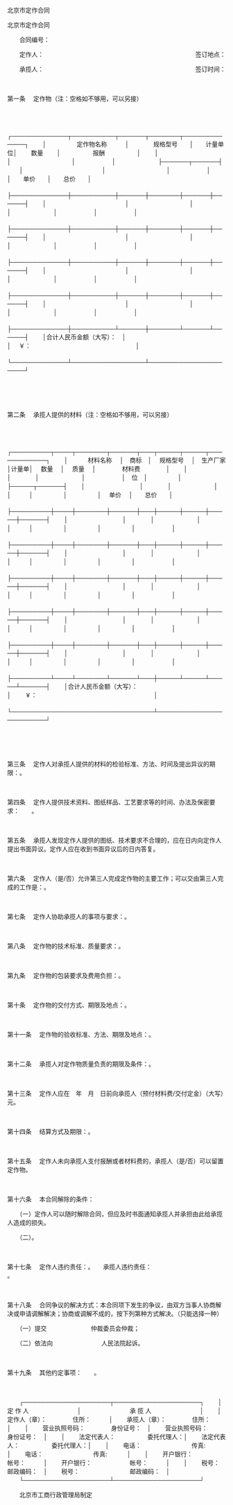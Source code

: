 



北京市定作合同



 北京市定作合同　　

　　合同编号：　　

　　定作人：　　　　　　　　　　　　　　　　　　　　　　　　　签订地点：　　

　　承揽人：　　　　　　　　　　　　　　　　　　　　　　　　　签订时间：

　　

第一条
　定作物（注：空格如不够用，可以另接）

　　


　　┌─────────────┬──────────┬──────┬───────┬─────────────┐
　　│　　　　　定作物名称　　　│　　　　规格型号　　│　　计量单位│　　 数量　　 │　　　　　 报酬　　　　　 │
　　│　　　　　　　　　　　　　│　　　　　　　　　　│　　　　　　│　　　　　　　├──────┬──────┤
　　│　　　　　　　　　　　　　│　　　　　　　　　　│　　　　　　│　　　　　　　│　　单价　　│　　总价　　│
　　├─────────────┼──────────┼──────┼───────┼──────┼──────┤
　　│　　　　　　　　　　　　　│　　　　　　　　　　│　　　　　　│　　　　　　　│　　　　　　│　　　　　　│
　　├─────────────┼──────────┼──────┼───────┼──────┼──────┤
　　│　　　　　　　　　　　　　│　　　　　　　　　　│　　　　　　│　　　　　　　│　　　　　　│　　　　　　│
　　├─────────────┼──────────┼──────┼───────┼──────┼──────┤
　　│　　　　　　　　　　　　　│　　　　　　　　　　│　　　　　　│　　　　　　　│　　　　　　│　　　　　　│
　　├─────────────┼──────────┼──────┼───────┼──────┼──────┤
　　│　　　　　　　　　　　　　│　　　　　　　　　　│　　　　　　│　　　　　　　│　　　　　　│　　　　　　│
　　├─────────────┼──────────┴──────┼───────┴──────┴──────┤
　　│合计人民币金额（大写）：　│　　　　　　　　　　　　　　　　　│　 ￥：　　　　　　　　　　　　　　　　　 │
　　└─────────────┴─────────────────┴─────────────────────┘
　　


　　

　　

第二条
　承揽人提供的材料（注：空格如不够用，可以另接）

　　


　　┌─────────┬────┬───────┬──────┬───┬─────┬─────┬────────────┐
　　│　　　 材料名称　 │　商标　│　 规格型号　 │　生产厂家　│计量单│　 数量　 │　 质量　 │　　　　 材料费　　　　 │
　　│　　　　　　　　　│　　　　│　　　　　　　│　　　　　　│　位　│　　　　　│　　　　　├─────┬──────┤
　　│　　　　　　　　　│　　　　│　　　　　　　│　　　　　　│　　　│　　　　　│　　　　　│　 单价　 │　　总价　　│
　　├─────────┼────┼───────┼──────┼───┼─────┼─────┼─────┼──────┤
　　│　　　　　　　　　│　　　　│　　　　　　　│　　　　　　│　　　│　　　　　│　　　　　│　　　　　│　　　　　　│
　　├─────────┼────┼───────┼──────┼───┼─────┼─────┼─────┼──────┤
　　│　　　　　　　　　│　　　　│　　　　　　　│　　　　　　│　　　│　　　　　│　　　　　│　　　　　│　　　　　　│
　　├─────────┼────┼───────┼──────┼───┼─────┼─────┼─────┼──────┤
　　│　　　　　　　　　│　　　　│　　　　　　　│　　　　　　│　　　│　　　　　│　　　　　│　　　　　│　　　　　　│
　　├─────────┼────┼───────┼──────┼───┼─────┼─────┼─────┼──────┤
　　│　　　　　　　　　│　　　　│　　　　　　　│　　　　　　│　　　│　　　　　│　　　　　│　　　　　│　　　　　　│
　　├─────────┼────┼───────┼──────┼───┼─────┼─────┼─────┼──────┤
　　│　　　　　　　　　│　　　　│　　　　　　　│　　　　　　│　　　│　　　　　│　　　　　│　　　　　│　　　　　　│
　　├─────────┴────┴───────┴──────┴───┼─────┴─────┴─────┴──────┤
　　│合计人民币金额（大写）：　　　　　　　　　　　　　　　　　　　　　│　　 ￥：　　　　　　　　　　　　　　　　　　　 │
　　└─────────────────────────────────┴────────────────────────┘
　　


　　

　　

第三条
　定作人对承揽人提供的材料的检验标准、方法、时间及提出异议的期限：。

　　

第四条
　定作人提供技术资料、图纸样品、工艺要求等的时间、办法及保密要求：　　。

　　

第五条
　承揽人发现定作人提供的图纸、技术要求不合理的，应在日内向定作人提出书面异议。定作人应在收到书面异议后的日内答复。

　　

第六条
　定作人（是/否）允许第三人完成定作物的主要工作；可以交由第三人完成的工作是：。

　　

第七条
　定作人协助承揽人的事项与要求：。

　　

第八条
　定作物的技术标准、质量要求：。

　　

第九条
　定作物的包装要求及费用负担：。

　　

第十条
　定作物的交付方式、期限及地点：。

　　

第十一条
　定作物的验收标准、方法、期限及地点：。

　　

第十二条
　承揽人对定作物质量负责的期限及条件：。

　　

第十三条
　定作人应在　年　月　日前向承揽人（预付材料费/交付定金）（大写）　元。

　　

第十四条
　结算方式及期限：。

　　

第十五条
　定作人未向承揽人支付报酬或者材料费的，承揽人（是/否）可以留置定作物。

　　

第十六条
　本合同解除的条件：

　　（一）定作人可以随时解除合同，但应及时书面通知承揽人并承担由此给承揽人造成的损失。

　　（二）。

　　

第十七条
　定作人违约责任：。　　承揽人违约责任：　　　　　　　　　　　　　　　　　　　　　　　　　　　　　　　　 。

　　

第十八条
　合同争议的解决方式：本合同项下发生的争议，由双方当事人协商解决或申请调解解决；协商或调解不成的，按下列第种方式解决。（只能选择一种）　　

　　（一）提交　　　　　　　 仲裁委员会仲裁；　

　　（二）依法向　　　　　　　　人民法院起诉。

　　

第十九条
　其他约定事项：　　。

　　


　　┌────────────────────┬────────────────────┐
　　│　　　　　　　　定 作 人　　　　　　　　│　　　　　　　　承 揽 人　　　　　　　　│
　　│　　 定作人（章）：　　　　 住所：　　　│　　 承揽人（章）：　　　　 住所：　　　│
　　│　　 营业执照号码：　　　　 身份证号：　│　　 营业执照号码：　　　　 身份证号：　│
　　│　　 法定代表人：　　　　　 委托代理人：│　　 法定代表人：　　　　　 委托代理人：│
　　│　　 电话：　　　　　　　　 传真:　　　 │　　 电话：　　　　　　　　 传真:　　　 │
　　│　　 开户银行：　　　　　　 帐号：　　　│　　 开户银行：　　　　　　 帐号：　　　│
　　│　　 税号：　　　　　　　　 邮政编码：　│　　 税号：　　　　　　　　 邮政编码：　│
　　└────────────────────┴────────────────────┘
　　


　　北京市工商行政管理局制定